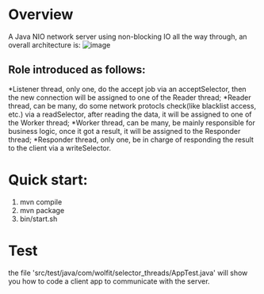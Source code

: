 # Overview
A Java NIO network server using non-blocking IO all the way through, an overall architecture is:
![image](https://github.com/liaosanity/selector_threads/raw/master/images/overall_architecture.png)
## Role introduced as follows:
*Listener thread, only one, do the accept job via an acceptSelector, then the new connection will be assigned to one of the Reader thread;
*Reader thread, can be many, do some network protocls check(like blacklist access, etc.) via a readSelector, after reading the data, it will be assigned to one of the Worker thread;
*Worker thread, can be many, be mainly responsible for business logic, once it got a result, it will be assigned to the Responder thread;
*Responder thread, only one, be in charge of responding the result to the client via a writeSelector.

# Quick start:
1) mvn compile
2) mvn package
3) bin/start.sh

# Test
the file 'src/test/java/com/wolfit/selector_threads/AppTest.java' will show you how to code a client app to communicate with the server.
